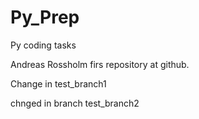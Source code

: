 # Py_Prep
Py coding tasks

Andreas Rossholm firs repository at github.

Change in test_branch1

chnged in branch test_branch2